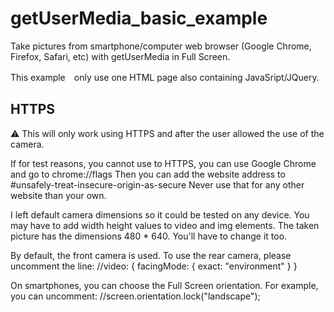 # getUserMedia_basic_example
Take pictures from smartphone/computer web browser (Google Chrome, Firefox, Safari, etc) with getUserMedia in Full Screen.

This example　only use one HTML page also containing JavaSript/JQuery.

## HTTPS
⚠️ This will only work using HTTPS and after the user allowed the use of the camera.
  
  If for test reasons, you cannot use to HTTPS, you can use Google Chrome and go to chrome://flags
  Then you can add the website address to #unsafely-treat-insecure-origin-as-secure 
  Never use that for any other website than your own.
  
I left default camera dimensions so it could be tested on any device.
You may have to add width height values to video and img elements.
The taken picture has the dimensions 480 * 640. You'll have to change it too.

By default, the front camera is used. To use the rear camera, please uncomment the line:
//video: { facingMode: { exact: "environment" } }

On smartphones, you can choose the Full Screen orientation. For example, you can uncomment:
//screen.orientation.lock("landscape");
